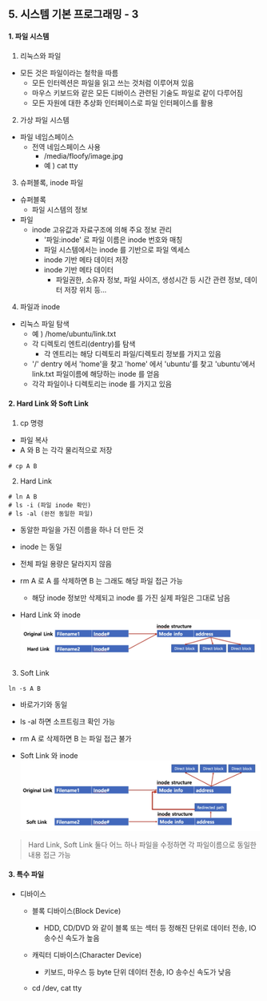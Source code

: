 ## 5. 시스템 기본 프로그래밍 - 3

#### 1. 파일 시스템
1. 리눅스와 파일
* 모든 것은 파일이라는 철학을 따름
    * 모든 인터렉션은 파일을 읽고 쓰는 것처럼 이루어져 있음
    * 마우스 키보드와 같은 모든 디바이스 관련된 기술도 파일로 같이 다루어짐
    * 모든 자원에 대한 추상화 인터페이스로 파일 인터페이스를 활용

2. 가상 파일 시스템
* 파일 네임스페이스
    * 전역 네임스페이스 사용
        * /media/floofy/image.jpg
        * 예 ) cat tty

3. 슈퍼블록, inode 파일
* 슈퍼블록
    * 파일 시스템의 정보
* 파일
    * inode 고유값과 자료구조에 의해 주요 정보 관리
        * '파일:inode' 로 파일 이름은 inode 번호와 매칭
        * 파일 시스템에서는 inode 를 기반으로 파일 엑세스
        * inode 기반 메타 데이터 저장
        * inode 기반 메타 데이터
            * 파일권한, 소유자 정보, 파일 사이즈, 생성시간 등 시간 관련 정보, 데이터 저장 위치 등...

4. 파일과 inode
* 리눅스 파일 탐색
    * 예 ) /home/ubuntu/link.txt
    * 각 디렉토리 엔트리(dentry)를 탐색
        * 각 엔트리는 해당 디렉토리 파일/디렉토리 정보를 가지고 있음
    * '/' dentry 에서 'home'을 찾고 'home' 에서 'ubuntu'를 찾고 'ubuntu'에서 link.txt 파일이름에 해당하는 inode 를 얻음
    * 각각 파일이나 디렉토리는 inode 를 가지고 있음

#### 2. Hard Link 와 Soft Link
1. cp 명령 
* 파일 복사
* A 와 B 는 각각 물리적으로 저장
```
# cp A B 
```

2. Hard Link
```
# ln A B
# ls -i (파일 inode 확인)
# ls -al (완전 동일한 파일)

```
* 동알한 파일을 가진 이름을 하나 더 만든 것
* inode 는 동일
* 전체 파일 용량은 달라지지 않음
* rm A 로 A 를 삭제하면 B 는 그래도 해당 파일 접근 가능
    *  해당 inode 정보만 삭제되고 inode 를 가진 실제 파일은 그대로 남음
    
* Hard Link 와 inode
  ![Alt text](./images/hardlink_inode.png "Hard Link 와 inode")

3. Soft Link
```
ln -s A B
```
* 바로가기와 동일
* ls -al 하면 소프트링크 확인 가능
* rm A 로 삭제하면 B 는 파일 접근 불가

* Soft Link 와 inode
  ![Alt text](./images/softlink_inode.png "Soft Link 와 inode")

> Hard Link, Soft Link 둘다 어느 하나 파일을 수정하면 각 파일이름으로 동일한 내용 접근 가능

#### 3. 특수 파일
* 디바이스
    * 블록 디바이스(Block Device)
        * HDD, CD/DVD 와 같이 블록 또는 섹터 등 정해진 단위로 데이터 전송, IO 송수신 속도가 높음
    * 캐릭터 디바이스(Character Device)
        * 키보드, 마우스 등 byte 단위 데이터 전송, IO 송수신 속도가 낮음
        
    * cd /dev, cat tty

    
